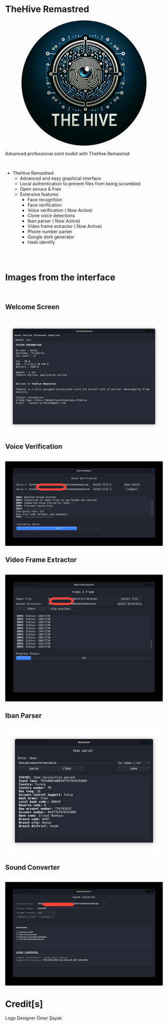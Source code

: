 <h1 aling=center>TheHive Remastred</h1>

<p align="center">
<img width="400" height="400" style="border-radius: 50%;"src="./iconfiles/logo.png">
</p>

<p>Advanced professional osint toolkit with TheHive Remastred</p><br>




- TheHive Remastred:
    - Advanced and easy graphical interface
    - Local authentication to prevent files from being scrambled
    - Open soruce & Free
    - Extensive features
        - Face recognition
        - Face verification
        - Voice verification ( Now Active)
        - Clone voice detections
        - Iban parser ( Now Active)
        - Video frame extractor ( Now Active)
        - Phone number parser
        - Google dork generator
        - Hash identify

<br>
<br>
<h1>Images from the interface</h1>

<br>

## Welcome Screen

<br>

<img src="./img/welcomeScreen.png">

<br>


## Voice Verification

<br>

<img src="./img/voiceVerification.png">

<br>

## Video Frame Extractor

<br>
<img src="./img/video2frame.png">


<br>


## Iban Parser

<br>
<img src="./img/ibanParserGUI.png">
<br>



## Sound Converter 

<br>

<img src="./img/soundConverter.png">




<br>

# Credit[s]

Logo Designer <a hred="https://github.com/omersayak">Ömer Şayak</a>